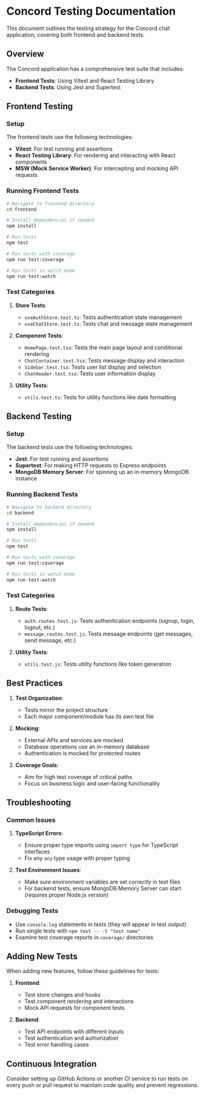 # Concord Testing Documentation

This document outlines the testing strategy for the Concord chat application, covering both frontend and backend tests.

## Overview

The Concord application has a comprehensive test suite that includes:

- **Frontend Tests**: Using Vitest and React Testing Library
- **Backend Tests**: Using Jest and Supertest

## Frontend Testing

### Setup

The frontend tests use the following technologies:
- **Vitest**: For test running and assertions
- **React Testing Library**: For rendering and interacting with React components
- **MSW (Mock Service Worker)**: For intercepting and mocking API requests

### Running Frontend Tests

```bash
# Navigate to frontend directory
cd frontend

# Install dependencies if needed
npm install

# Run tests
npm test

# Run tests with coverage
npm run test:coverage

# Run tests in watch mode
npm run test:watch
```

### Test Categories

1. **Store Tests**:
   - `useAuthStore.test.ts`: Tests authentication state management
   - `useChatStore.test.ts`: Tests chat and message state management

2. **Component Tests**:
   - `HomePage.test.tsx`: Tests the main page layout and conditional rendering
   - `ChatContainer.test.tsx`: Tests message display and interaction
   - `Sidebar.test.tsx`: Tests user list display and selection
   - `ChatHeader.test.tsx`: Tests user information display

3. **Utility Tests**:
   - `utils.test.ts`: Tests for utility functions like date formatting

## Backend Testing

### Setup

The backend tests use the following technologies:
- **Jest**: For test running and assertions
- **Supertest**: For making HTTP requests to Express endpoints
- **MongoDB Memory Server**: For spinning up an in-memory MongoDB instance

### Running Backend Tests

```bash
# Navigate to backend directory
cd backend

# Install dependencies if needed
npm install

# Run tests
npm test

# Run tests with coverage
npm run test:coverage

# Run tests in watch mode
npm run test:watch
```

### Test Categories

1. **Route Tests**:
   - `auth.routes.test.js`: Tests authentication endpoints (signup, login, logout, etc.)
   - `message.routes.test.js`: Tests message endpoints (get messages, send message, etc.)

2. **Utility Tests**:
   - `utils.test.js`: Tests utility functions like token generation

## Best Practices

1. **Test Organization**:
   - Tests mirror the project structure
   - Each major component/module has its own test file

2. **Mocking**:
   - External APIs and services are mocked
   - Database operations use an in-memory database
   - Authentication is mocked for protected routes

3. **Coverage Goals**:
   - Aim for high test coverage of critical paths
   - Focus on business logic and user-facing functionality

## Troubleshooting

### Common Issues

1. **TypeScript Errors**:
   - Ensure proper type imports using `import type` for TypeScript interfaces
   - Fix any `any` type usage with proper typing
   
2. **Test Environment Issues**:
   - Make sure environment variables are set correctly in test files
   - For backend tests, ensure MongoDB Memory Server can start (requires proper Node.js version)

### Debugging Tests

- Use `console.log` statements in tests (they will appear in test output)
- Run single tests with `npm test -- -t "test name"`
- Examine test coverage reports in `coverage/` directories

## Adding New Tests

When adding new features, follow these guidelines for tests:

1. **Frontend**:
   - Test store changes and hooks
   - Test component rendering and interactions
   - Mock API requests for component tests
   
2. **Backend**:
   - Test API endpoints with different inputs
   - Test authentication and authorization
   - Test error handling cases

## Continuous Integration

Consider setting up GitHub Actions or another CI service to run tests on every push or pull request to maintain code quality and prevent regressions.

